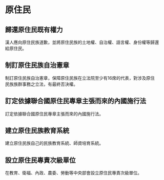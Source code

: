 # 原住民

## 歸還原住民既有權力

漢人應向原住民族道歉，並將原住民族的土地權、自治權、語言權、身份權等歸還給原住民。

## 制訂原住民族自治憲章

制訂原住民族自治憲章，保障原住民族在立法院至少有16席的代表，對涉及原住民族族群事務之立法，有最終否決權。

## 訂定依據聯合國原住民專章主張而來的內國施行法

訂定依據聯合國原住民專章主張而來的內國施行法。

## 建立原住民族教育系統

建立原住民族自己的民族教育系統、師資培育系統。

## 設立原住民專責次級單位

在教育、衛福、內政、農委、勞動等中央部會設立原住民專責次級單位。
